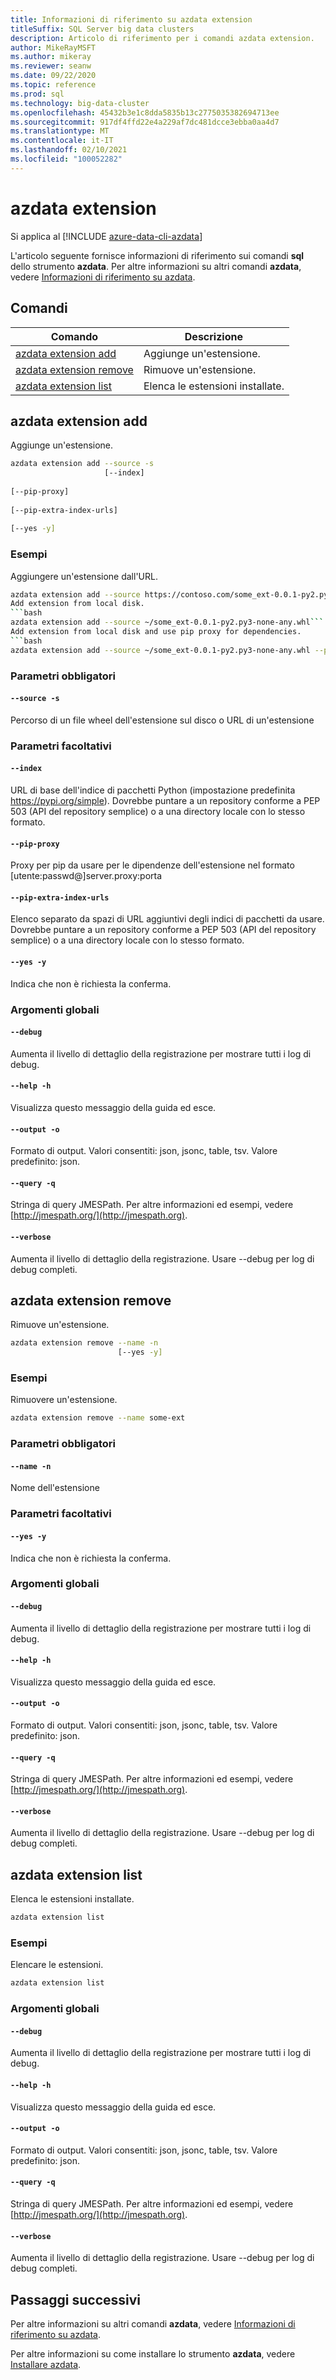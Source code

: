```yaml
---
title: Informazioni di riferimento su azdata extension
titleSuffix: SQL Server big data clusters
description: Articolo di riferimento per i comandi azdata extension.
author: MikeRayMSFT
ms.author: mikeray
ms.reviewer: seanw
ms.date: 09/22/2020
ms.topic: reference
ms.prod: sql
ms.technology: big-data-cluster
ms.openlocfilehash: 45432b3e1c8dda5835b13c2775035382694713ee
ms.sourcegitcommit: 917df4ffd22e4a229af7dc481dcce3ebba0aa4d7
ms.translationtype: MT
ms.contentlocale: it-IT
ms.lasthandoff: 02/10/2021
ms.locfileid: "100052282"
---
```

# <a name="azdata-extension"></a>azdata extension

Si applica al [!INCLUDE [azure-data-cli-azdata](../../includes/azure-data-cli-azdata.md)]

L'articolo seguente fornisce informazioni di riferimento sui comandi **sql** dello strumento **azdata**. Per altre informazioni su altri comandi **azdata**, vedere [Informazioni di riferimento su azdata](reference-azdata.md).

## <a name="commands"></a>Comandi

|Comando|Descrizione|
| --- | --- |
[azdata extension add](#azdata-extension-add) | Aggiunge un'estensione.
[azdata extension remove](#azdata-extension-remove) | Rimuove un'estensione.
[azdata extension list](#azdata-extension-list) | Elenca le estensioni installate.
## <a name="azdata-extension-add"></a>azdata extension add
Aggiunge un'estensione.
```bash
azdata extension add --source -s 
                     [--index]  
                     
[--pip-proxy]  
                     
[--pip-extra-index-urls]  
                     
[--yes -y]
```
### <a name="examples"></a>Esempi
Aggiungere un'estensione dall'URL.
```bash
azdata extension add --source https://contoso.com/some_ext-0.0.1-py2.py3-none-any.whl```
Add extension from local disk.
```bash
azdata extension add --source ~/some_ext-0.0.1-py2.py3-none-any.whl```
Add extension from local disk and use pip proxy for dependencies.
```bash
azdata extension add --source ~/some_ext-0.0.1-py2.py3-none-any.whl --pip-proxy https://user:pass@proxy.server:8080
```
### <a name="required-parameters"></a>Parametri obbligatori
#### `--source -s`
Percorso di un file wheel dell'estensione sul disco o URL di un'estensione
### <a name="optional-parameters"></a>Parametri facoltativi
#### `--index`
URL di base dell'indice di pacchetti Python (impostazione predefinita https://pypi.org/simple). Dovrebbe puntare a un repository conforme a PEP 503 (API del repository semplice) o a una directory locale con lo stesso formato.
#### `--pip-proxy`
Proxy per pip da usare per le dipendenze dell'estensione nel formato [utente:passwd@]server.proxy:porta
#### `--pip-extra-index-urls`
Elenco separato da spazi di URL aggiuntivi degli indici di pacchetti da usare. Dovrebbe puntare a un repository conforme a PEP 503 (API del repository semplice) o a una directory locale con lo stesso formato.
#### `--yes -y`
Indica che non è richiesta la conferma.
### <a name="global-arguments"></a>Argomenti globali
#### `--debug`
Aumenta il livello di dettaglio della registrazione per mostrare tutti i log di debug.
#### `--help -h`
Visualizza questo messaggio della guida ed esce.
#### `--output -o`
Formato di output.  Valori consentiti: json, jsonc, table, tsv.  Valore predefinito: json.
#### `--query -q`
Stringa di query JMESPath. Per altre informazioni ed esempi, vedere [http://jmespath.org/](http://jmespath.org).
#### `--verbose`
Aumenta il livello di dettaglio della registrazione. Usare --debug per log di debug completi.
## <a name="azdata-extension-remove"></a>azdata extension remove
Rimuove un'estensione.
```bash
azdata extension remove --name -n 
                        [--yes -y]
```
### <a name="examples"></a>Esempi
Rimuovere un'estensione.
```bash
azdata extension remove --name some-ext
```
### <a name="required-parameters"></a>Parametri obbligatori
#### `--name -n`
Nome dell'estensione
### <a name="optional-parameters"></a>Parametri facoltativi
#### `--yes -y`
Indica che non è richiesta la conferma.
### <a name="global-arguments"></a>Argomenti globali
#### `--debug`
Aumenta il livello di dettaglio della registrazione per mostrare tutti i log di debug.
#### `--help -h`
Visualizza questo messaggio della guida ed esce.
#### `--output -o`
Formato di output.  Valori consentiti: json, jsonc, table, tsv.  Valore predefinito: json.
#### `--query -q`
Stringa di query JMESPath. Per altre informazioni ed esempi, vedere [http://jmespath.org/](http://jmespath.org).
#### `--verbose`
Aumenta il livello di dettaglio della registrazione. Usare --debug per log di debug completi.
## <a name="azdata-extension-list"></a>azdata extension list
Elenca le estensioni installate.
```bash
azdata extension list 
```
### <a name="examples"></a>Esempi
Elencare le estensioni.
```bash
azdata extension list
```
### <a name="global-arguments"></a>Argomenti globali
#### `--debug`
Aumenta il livello di dettaglio della registrazione per mostrare tutti i log di debug.
#### `--help -h`
Visualizza questo messaggio della guida ed esce.
#### `--output -o`
Formato di output.  Valori consentiti: json, jsonc, table, tsv.  Valore predefinito: json.
#### `--query -q`
Stringa di query JMESPath. Per altre informazioni ed esempi, vedere [http://jmespath.org/](http://jmespath.org).
#### `--verbose`
Aumenta il livello di dettaglio della registrazione. Usare --debug per log di debug completi.

## <a name="next-steps"></a>Passaggi successivi

Per altre informazioni su altri comandi **azdata**, vedere [Informazioni di riferimento su azdata](reference-azdata.md). 

Per altre informazioni su come installare lo strumento **azdata**, vedere [Installare azdata](..\install\deploy-install-azdata.md).

